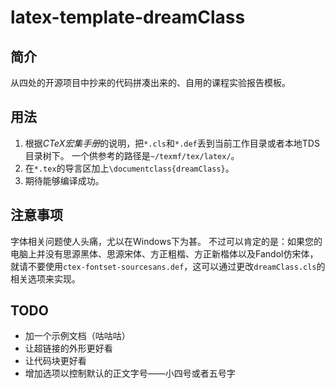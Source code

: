 # latex-template-dreamClass

## 简介
从四处的开源项目中抄来的代码拼凑出来的、自用的课程实验报告模板。

## 用法

1. 根据*CTeX宏集手册*的说明，把`*.cls`和`*.def`丢到当前工作目录或者本地TDS目录树下。
一个供参考的路径是`~/texmf/tex/latex/`。
2. 在`*.tex`的导言区加上`\documentclass{dreamClass}`。
3. 期待能够编译成功。

## 注意事项
字体相关问题使人头痛，尤以在Windows下为甚。
不过可以肯定的是：如果您的电脑上并没有思源黑体、思源宋体、方正粗楷、方正新楷体以及Fandol仿宋体，
就请不要使用`ctex-fontset-sourcesans.def`，这可以通过更改`dreamClass.cls`的相关选项来实现。

## TODO

- 加一个示例文档（咕咕咕）
- 让超链接的外形更好看
- 让代码块更好看
- 增加选项以控制默认的正文字号——小四号或者五号字

